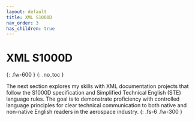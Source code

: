 ```yaml
---
layout: default
title: XML S1000D
nav_order: 3
has_children: true
---
```


# XML S1000D
{: .fw-600 }
{: .no_toc }

The next section explores my skills with XML documentation projects that follow the S1000D specification and Simplified Technical English (STE) language rules. The goal is to demonstrate proficiency with controlled language principles for clear technical communication to both native and non-native English readers in the aerospace industry.
{: .fs-6 .fw-300 }
